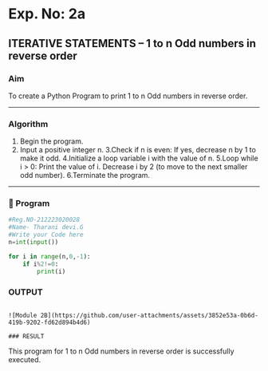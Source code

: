 # Exp. No: 2a  
## ITERATIVE STATEMENTS – 1 to n Odd numbers in reverse order

###  Aim
To create a Python Program to print 1 to n Odd numbers in reverse order.

---

###  Algorithm

1. Begin the program.
2. Input a positive integer n.
3.Check if n is even:
  If yes, decrease n by 1 to make it odd.
4.Initialize a loop variable i with the value of n.
5.Loop while i > 0:
  Print the value of i.
  Decrease i by 2 (to move to the next smaller odd number).
6.Terminate the program.

---

### 🧾 Program

```python
#Reg.NO-212223020028
#Name- Tharani devi.G
#Write your Code here
n=int(input())

for i in range(n,0,-1):
    if i%2!=0:
        print(i)
```
### OUTPUT
```

![Module 2B](https://github.com/user-attachments/assets/3852e53a-0b6d-419b-9202-fd62d894b4d6)

### RESULT
```
This program for  1 to n Odd numbers in reverse order is successfully executed.

```

